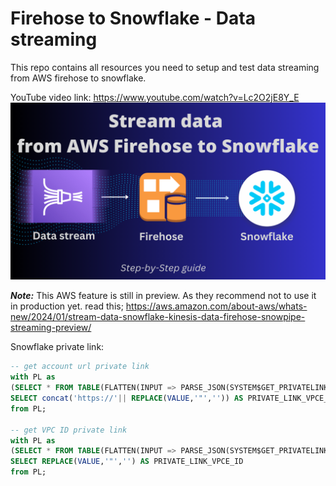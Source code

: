 # Firehose to Snowflake - Data streaming
This repo contains all resources you need to setup and test data streaming from AWS firehose
to snowflake.

YouTube video link: https://www.youtube.com/watch?v=Lc2O2jE8Y_E
![](main.png)

_**Note:**_ This AWS feature is still in preview. As they recommend not to use it in production yet. read this;
https://aws.amazon.com/about-aws/whats-new/2024/01/stream-data-snowflake-kinesis-data-firehose-snowpipe-streaming-preview/

Snowflake private link:

```sql
-- get account url private link
with PL as
(SELECT * FROM TABLE(FLATTEN(INPUT => PARSE_JSON(SYSTEM$GET_PRIVATELINK_CONFIG()))) where key = 'privatelink-account-url')
SELECT concat('https://'|| REPLACE(VALUE,'"','')) AS PRIVATE_LINK_VPCE_ID
from PL;

-- get VPC ID private link
with PL as
(SELECT * FROM TABLE(FLATTEN(INPUT => PARSE_JSON(SYSTEM$GET_PRIVATELINK_CONFIG()))) where key = 'privatelink-vpce-id')
SELECT REPLACE(VALUE,'"','') AS PRIVATE_LINK_VPCE_ID
from PL;
```



